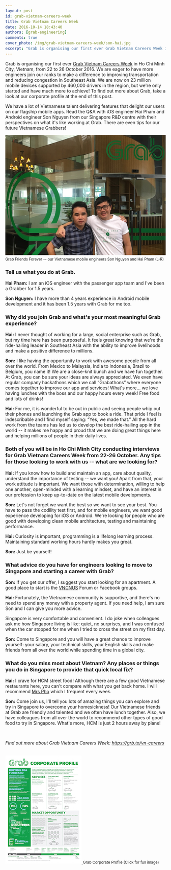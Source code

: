 ```yaml
---
layout: post
id: grab-vietnam-careers-week
title: Grab Vietnam Careers Week
date: 2016-10-14 18:43:40
authors: [grab-engineering]
comments: true
cover_photo: /img/grab-vietnam-careers-week/son-hai.jpg
excerpt: "Grab is organising our first ever Grab Vietnam Careers Week in Ho Chi Minh City, Vietnam, from 22 to 26 October 2016. We are eager to have more engineers join our ranks to make a difference to improving transportation and reducing congestion in Southeast Asia. We are now on 23 million mobile devices supported by 460,000 drivers in the region, but we're only started and have much more to achieve! To find out more about Grab, take a look at our corporate profile at the end of this post."
---
```


Grab is organising our first ever <a href="https://grb.to/vn-careers">Grab Vietnam Careers Week</a> in Ho Chi Minh City, Vietnam, from 22 to 26 October 2016. We are eager to have more engineers join our ranks to make a difference to improving transportation and reducing congestion in Southeast Asia. We are now on 23 million mobile devices supported by 460,000 drivers in the region, but we're only started and have much more to achieve! To find out more about Grab, take a look at our corporate profile at the end of this post.

We have a lot of Vietnamese talent delivering features that delight our users on our flagship mobile apps. Read the Q&A with iOS engineer Hai Pham and Android engineer Son Nguyen from our Singapore R&D centre with their perspectives on what it's like working at Grab. There are even tips for our future Vietnamese Grabbers!

<div class="post-image-section">
  <img alt="Grab Friends Forever" src="/img/grab-vietnam-careers-week/son-hai.jpg">
  <small class="post-image-caption">Grab Friends Forever -- our Vietnamese mobile engineers Son Nguyen and Hai Pham (L-R)</small>
</div>

<h3>Tell us what you do at Grab.</h3>

<strong>Hai Pham:</strong> I am an iOS engineer with the passenger app team and I've been a Grabber for 1.5 years.

<strong>Son Nguyen:</strong> I have more than 4 years experience in Android mobile development and it has been 1.5 years with Grab for me too.

<h3>Why did you join Grab and what's your most meaningful Grab experience?</h3>

<strong>Hai:</strong> I never thought of working for a large, social enterprise such as Grab, but my time here has been purposeful. It feels great knowing that we're the ride-hailing leader in Southeast Asia with the ability to improve livelihoods and make a positive difference to millions.

<strong>Son:</strong> I like having the opportunity to work with awesome people from all over the world. From Mexico to Malaysia, India to Indonesia, Brazil to Belgium, you name it! We are a close-knit bunch and we have fun together. At Grab, you can be sure your ideas are always appreciated. We even have regular company hackathons which we call “Grabathons” where everyone comes together to improve our app and services! What's more… we love having lunches with the boss and our happy hours every week! Free food and lots of drinks!

<strong>Hai:</strong> For me, it is wonderful to be out in public and seeing people whip out their phones and launching the Grab app to book a ride. That pride I feel is indescribable and I find myself saying: “Yes, we made that.” All the hard work from the teams has led us to develop the best ride-hailing app in the world -- it makes me happy and proud that we are doing great things here and helping millions of people in their daily lives.

<h3>Both of you will be in Ho Chi Minh City conducting interviews for Grab Vietnam Careers Week from 22-26 October. Any tips for those looking to work with us -- what are we looking for?</h3>

<strong>Hai:</strong> If you know how to build and maintain an app, care about quality, understand the importance of testing -- we want you! Apart from that, your work attitude is important. We want those with determination, willing to help one another, open-minded with a learning mindset, and have an interest in our profession to keep up-to-date on the latest mobile developments.

<strong>Son:</strong> Let's not forget we want the best so we want to see your best. You have to pass the codility test first, and for mobile engineers, we want good experience developing for iOS or Android. We're looking for people who are good with developing clean mobile architecture, testing and maintaining performance.

<strong>Hai:</strong> Curiosity is important, programming is a lifelong learning process. Maintaining standard working hours hardly makes you great.

<strong>Son:</strong> Just be yourself!

<h3>What advice do you have for engineers looking to move to Singapore and starting a career with Grab?</h3>

<strong>Son:</strong> If you get our offer, I suggest you start looking for an apartment. A good place to start is the <a href="http://forum.vncnus.net/viewforum.php?f=163">VNCNUS</a> Forum or Facebook groups.

<strong>Hai:</strong> Fortunately, the Vietnamese community is supportive, and there's no need to spend any money with a property agent. If you need help, I am sure Son and I can give you more advice.

Singapore is very comfortable and convenient. I do joke when colleagues ask me how Singapore living is like: quiet, no surprises, and I was confused when the car stopped for me when I tried to cross the street on my first day.

<strong>Son:</strong> Come to Singapore and you will have a great chance to improve yourself: your salary, your technical skills, your English skills and make friends from all over the world while spending time in a global city.

<h3>What do you miss most about Vietnam? Any places or things you do in Singapore to provide that quick local fix?</h3>

<strong>Hai:</strong> I crave for HCM street food! Although there are a few good Vietnamese restaurants here, you can't compare with what you get back home. I will recommend <a href="http://www.mrspho.com/">Mrs Pho</a> which I frequent every week.

<strong>Son:</strong> Come join us, I'll tell you lots of amazing things you can explore and try in Singapore to overcome your homesickness! Our Vietnamese friends at Grab are friendly and talented and we often have lunch together. Also, we have colleagues from all over the world to recommend other types of good food to try in Singapore. What's more, HCM is just 2 hours away by plane!

<br>

<em>Find out more about Grab Vietnam Careers Week: <a href="https://grb.to/vn-careers">https://grb.to/vn-careers</a></em>

<br>

<div class="post-image-section">
  <a href="/img/grab-vietnam-careers-week/grab-corporate-profile.jpg">
    <img alt="Grab Corporate Profile" src="/img/grab-vietnam-careers-week/grab-corporate-profile-mini.jpg">
  </a>
  <small class="post-image-caption">Grab Corporate Profile (Click for full image)</small>
</div>

